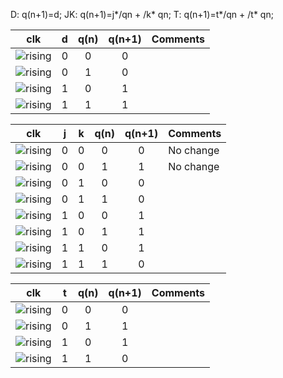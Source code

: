 D:  q(n+1)=d;
JK: q(n+1)=j*/qn + /k* qn;
T:  q(n+1)=t*/qn + /t* qn;

   | **clk** | **d** | **q(n)** | **q(n+1)** | **Comments** |
   | :-: | :-: | :-: | :-: | :-- |
   | ![rising](Images/eq_uparrow.png) | 0 | 0 | 0 |  |
   | ![rising](Images/eq_uparrow.png) | 0 | 1 | 0 |  |
   | ![rising](Images/eq_uparrow.png) | 1 | 0 | 1 |  |
   | ![rising](Images/eq_uparrow.png) | 1 | 1 | 1 |  |

   | **clk** | **j** | **k** | **q(n)** | **q(n+1)** | **Comments** |
   | :-: | :-: | :-: | :-: | :-: | :-- |
   | ![rising](Images/eq_uparrow.png) | 0 | 0 | 0 | 0 | No change |
   | ![rising](Images/eq_uparrow.png) | 0 | 0 | 1 | 1 | No change |
   | ![rising](Images/eq_uparrow.png) | 0 | 1 | 0 | 0 |  |
   | ![rising](Images/eq_uparrow.png) | 0 | 1 | 1 | 0 |  |
   | ![rising](Images/eq_uparrow.png) | 1 | 0 | 0 | 1 |  |
   | ![rising](Images/eq_uparrow.png) | 1 | 0 | 1 | 1 |  |
   | ![rising](Images/eq_uparrow.png) | 1 | 1 | 0 | 1 |  |
   | ![rising](Images/eq_uparrow.png) | 1 | 1 | 1 | 0 |  |

   | **clk** | **t** | **q(n)** | **q(n+1)** | **Comments** |
   | :-: | :-: | :-: | :-: | :-- |
   | ![rising](Images/eq_uparrow.png) | 0 | 0 | 0 |  |
   | ![rising](Images/eq_uparrow.png) | 0 | 1 | 1 |  |
   | ![rising](Images/eq_uparrow.png) | 1 | 0 | 1 |  |
   | ![rising](Images/eq_uparrow.png) | 1 | 1 | 0 |  |




